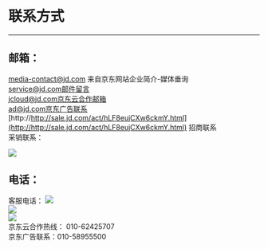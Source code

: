 # 联系方式 #

----------
## 邮箱： ##
media-contact@jd.com
来自京东网站企业简介-媒体垂询  
service@jd.com邮件留言  
jcloud@jd.com京东云合作邮箱  
ad@jd.com京东广告联系  
[http://http://sale.jd.com/act/hLF8eujCXw6ckmY.html](http://http://sale.jd.com/act/hLF8eujCXw6ckmY.html)
招商联系  
采销联系：


![](http://i.imgur.com/KYV8X6C.png)

## 电话：   
客服电话：
![](http://i.imgur.com/B7JSqR0.png)  
![](http://i.imgur.com/MaVsEbj.png)  
![](http://i.imgur.com/KSAVqre.png)  
京东云合作热线：
010-62425707  
京东广告联系：010-58955500
